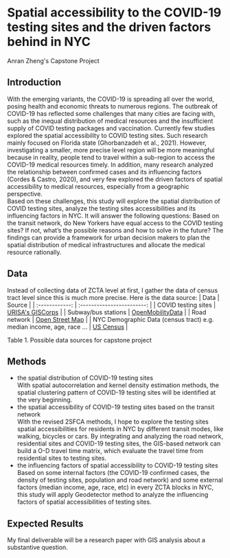 # Spatial accessibility to the COVID-19 testing sites and the driven factors behind in NYC
 Anran Zheng's Capstone Project
## Introduction
With the emerging variants, the COVID-19 is spreading all over the world, posing health and economic threats to numerous regions. The outbreak of COVID-19 has reflected some challenges that many cities are facing with, such as the inequal distribution of medical resources and the insufficient supply of COVID testing packages and vaccination. Currently few studies explored the spatial accessibility to COVID testing sites. Such research mainly focused on Florida state (Ghorbanzadeh et al., 2021). However, investigating a smaller, more precise level region will be more meaningful because in reality, people tend to travel within a sub-region to access the COVID-19 medical resources timely. In addition, many research analyzed the relationship between confirmed cases and its influencing factors (Cordes & Castro, 2020), and very few explored the driven factors of spatial accessibility to medical resources, especially from a geographic perspective.  
Based on these challenges, this study will explore the spatial distribution of COVID testing sites, analyze the testing sites accessibilities and its influencing factors in NYC. It will answer the following questions:  Based on the transit network, do New Yorkers have equal access to the COVID testing sites? If not, what’s the possible reasons and how to solve in the future? The findings can provide a framework for urban decision makers to plan the spatial distribution of medical infrastructures and allocate the medical resource rationally.
## Data
Instead of collecting data of ZCTA level at first, I gather the data of census tract level since this is much more precise. Here is the data source:
|     Data     |            Source            | 
| :------------: | :------------------------: | 
|    COVID testing sites    |      [URISA's GISCorps](https://covid-19-giscorps.hub.arcgis.com/apps/locate-a-covid-19-testing-provider/explore)     | 
| Subway/bus stations |          [OpenMobilityData](https://transitfeeds.com/p/mta)             | 
| Road network  |         [Open Street Map](https://download.bbbike.org/osm/bbbike/NewYork/)       |
| NYC Demographic Data (census tract) e.g. median income, age, race …    |         [US Census](https://www.census.gov/)       |  

Table 1. Possible data sources for capstone project  

## Methods
- the spatial distribution of COVID-19 testing sites  
With spatial autocorrelation and kernel density estimation methods, the spatial clustering pattern of COVID-19 testing sites will be identified at the very beginning.  
- the spatial accessibility of COVID-19 testing sites based on the transit network  
With the revised 2SFCA methods, I hope to explore the testing sites spatial accessibilities for residents in NYC by different transit modes, like walking, bicycles or cars. By integrating and analyzing the road network, residential sites and COVID-19 testing sites, the GIS-based network can build a O-D travel time matrix, which evaluate the travel time from residential sites to testing sites. 
- the influencing factors of spatial accessibility to COVID-19 testing sites  
Based on some internal factors (the COVID-19 confirmed cases, the density of testing sites, population and road network) and some external factors (median income, age, race, etc) in every ZCTA blocks in NYC, this study will apply Geodetector method to analyze the influencing factors of spatial accessibilities of testing sites.  
 ## Expected Results  
 My final deliverable will be a research paper with GIS analysis about a substantive question. 
 
